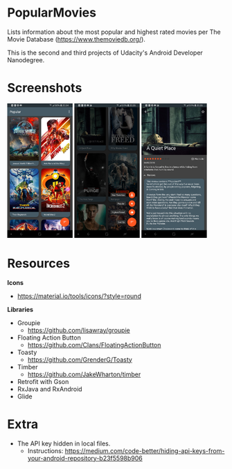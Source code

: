 # PopularMovies
Lists information about the most popular and highest rated movies per The Movie Database (https://www.themoviedb.org/).

This is the second and third projects of Udacity's Android Developer Nanodegree.

# Screenshots

<img src="screenshots/main.jpg" width=30% /> <img src="screenshots/main_choose_sort_order.jpg" width=30% /> <img src="screenshots/detail.jpg" width=30% />

# Resources

**Icons**

- https://material.io/tools/icons/?style=round

**Libraries**

- Groupie
  - https://github.com/lisawray/groupie
- Floating Action Button
  - https://github.com/Clans/FloatingActionButton
- Toasty
  - https://github.com/GrenderG/Toasty
- Timber
  - https://github.com/JakeWharton/timber
- Retrofit with Gson
- RxJava and RxAndroid
- Glide

# Extra

- The API key hidden in local files.
  - Instructions: https://medium.com/code-better/hiding-api-keys-from-your-android-repository-b23f5598b906
